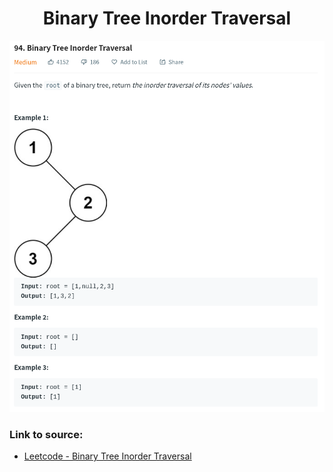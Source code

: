 <h1 align="center">Binary Tree Inorder Traversal</h1>

![alt text](https://raw.githubusercontent.com/matthew01lokiet/Github-repos-images/main/Algs/Tree/VhCrNEC2_o.png)

### Link to source: 
- <a href="https://leetcode.com/problems/binary-tree-inorder-traversal/">Leetcode - Binary Tree Inorder Traversal</a>

